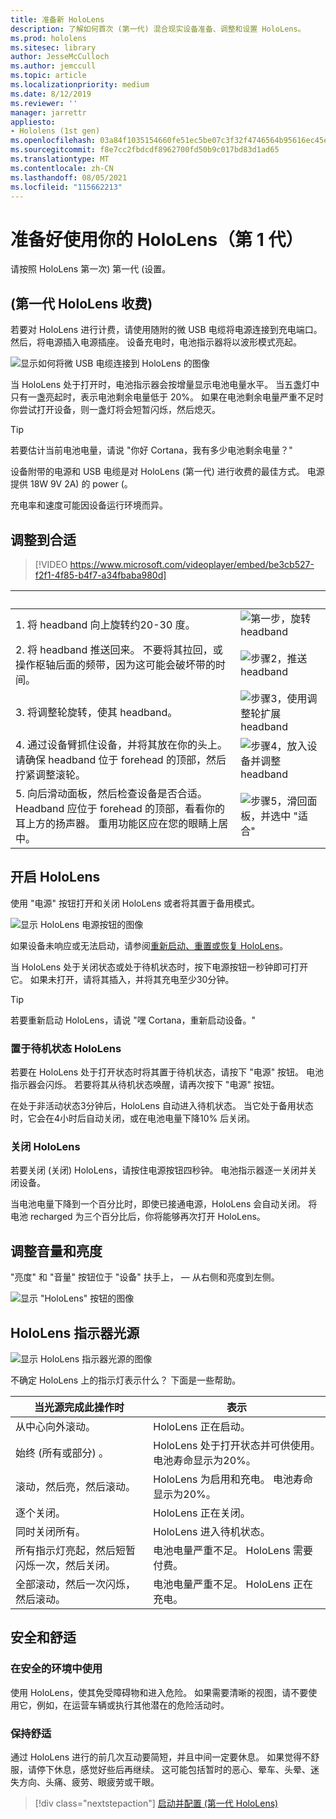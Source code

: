 ```yaml
---
title: 准备新 HoloLens
description: 了解如何首次 (第一代) 混合现实设备准备、调整和设置 HoloLens。
ms.prod: hololens
ms.sitesec: library
author: JesseMcCulloch
ms.author: jemccull
ms.topic: article
ms.localizationpriority: medium
ms.date: 8/12/2019
ms.reviewer: ''
manager: jarrettr
appliesto:
- Hololens (1st gen)
ms.openlocfilehash: 03a84f1035154660fe51ec5be07c3f32f4746564b95616ec45ef3978fb49b911
ms.sourcegitcommit: f8e7cc2fbdcdf8962700fd50b9c017bd83d1ad65
ms.translationtype: MT
ms.contentlocale: zh-CN
ms.lasthandoff: 08/05/2021
ms.locfileid: "115662213"
---
```

# <a name="get-your-hololens-1st-gen-ready-to-use"></a>准备好使用你的 HoloLens（第 1 代）

请按照 HoloLens 第一次) 第一代 (设置。

## <a name="charge-your-hololens-1st-gen"></a> (第一代 HoloLens 收费) 

若要对 HoloLens 进行计费，请使用随附的微 USB 电缆将电源连接到充电端口。 然后，将电源插入电源插座。 设备充电时，电池指示器将以波形模式亮起。

![显示如何将微 USB 电缆连接到 HoloLens 的图像](./images/hololens-charging.png)

当 HoloLens 处于打开时，电池指示器会按增量显示电池电量水平。 当五盏灯中只有一盏亮起时，表示电池剩余电量低于 20%。 如果在电池剩余电量严重不足时你尝试打开设备，则一盏灯将会短暂闪烁，然后熄灭。

> [!TIP]
> 若要估计当前电池电量，请说 "你好 Cortana，我有多少电池剩余电量？"

设备附带的电源和 USB 电缆是对 HoloLens (第一代) 进行收费的最佳方式。  电源提供 18W 9V 2A) 的 power (。

充电率和速度可能因设备运行环境而异。

## <a name="adjust-fit"></a>调整到合适

> [!VIDEO https://www.microsoft.com/videoplayer/embed/be3cb527-f2f1-4f85-b4f7-a34fbaba980d]

| &nbsp; | &nbsp; |
|:--- |:--- |
|1. 将 headband 向上旋转约20-30 度。|![第一步，旋转 headband](./images/FitGuideStep1.png)|
|2. 将 headband 推送回来。 不要将其拉回，或操作枢轴后面的频带，因为这可能会破坏带的时间。|![步骤2，推送 headband](./images/FitGuideStep2.png)|
|3. 将调整轮旋转，使其 headband。 |![步骤3，使用调整轮扩展 headband](./images/FitGuideStep3.png)|
|4. 通过设备臂抓住设备，并将其放在你的头上。 请确保 headband 位于 forehead 的顶部，然后拧紧调整滚轮。|![步骤4，放入设备并调整 headband](./images/FitGuideStep4.png)|
|5. 向后滑动面板，然后检查设备是否合适。 Headband 应位于 forehead 的顶部，看看你的耳上方的扬声器。 重用功能区应在您的眼睛上居中。|![步骤5，滑回面板，并选中 "适合"](./images/FitGuideSetep5.png)|

## <a name="turn-on-your-hololens"></a>开启 HoloLens

使用 "电源" 按钮打开和关闭 HoloLens 或者将其置于备用模式。

![显示 HoloLens 电源按钮的图像](./images/hololens-power.png)

如果设备未响应或无法启动，请参阅[重新启动、重置或恢复 HoloLens](hololens-restart-recover.md)。

当 HoloLens 处于关闭状态或处于待机状态时，按下电源按钮一秒钟即可打开它。 如果未打开，请将其插入，并将其充电至少30分钟。

> [!TIP]
> 若要重新启动 HoloLens，请说 "嘿 Cortana，重新启动设备。"

### <a name="put-hololens-in-standby"></a>置于待机状态 HoloLens

若要在 HoloLens 处于打开状态时将其置于待机状态，请按下 "电源" 按钮。 电池指示器会闪烁。 若要将其从待机状态唤醒，请再次按下 "电源" 按钮。

在处于非活动状态3分钟后，HoloLens 自动进入待机状态。 当它处于备用状态时，它会在4小时后自动关闭，或在电池电量下降10% 后关闭。

### <a name="shut-down-hololens"></a>关闭 HoloLens

若要关闭 (关闭) HoloLens，请按住电源按钮四秒钟。 电池指示器逐一关闭并关闭设备。

当电池电量下降到一个百分比时，即使已接通电源，HoloLens 会自动关闭。 将电池 recharged 为三个百分比后，你将能够再次打开 HoloLens。

## <a name="adjust-volume-and-brightness"></a>调整音量和亮度

"亮度" 和 "音量" 按钮位于 "设备" 扶手上， &mdash; 从右侧和亮度到左侧。

![显示 "HoloLens" 按钮的图像](./images/hololens-buttons.jpg)

## <a name="hololens-indicator-lights"></a>HoloLens 指示器光源

![显示 HoloLens 指示器光源的图像](./images/hololens-lights.png)

不确定 HoloLens 上的指示灯表示什么？ 下面是一些帮助。

|当光源完成此操作时 |表示 |
|---|---|
|从中心向外滚动。 |HoloLens 正在启动。 |
|始终 (所有或部分) 。 |HoloLens 处于打开状态并可供使用。 电池寿命显示为20%。 |
|滚动，然后亮，然后滚动。 |HoloLens 为启用和充电。 电池寿命显示为20%。 |
|逐个关闭。 |HoloLens 正在关闭。 |
|同时关闭所有。 |HoloLens 进入待机状态。 |
|所有指示灯亮起，然后短暂闪烁一次，然后关闭。 |电池电量严重不足。 HoloLens 需要付费。 |
|全部滚动，然后一次闪烁，然后滚动。 |电池电量严重不足。 HoloLens 正在充电。 |

## <a name="safety-and-comfort"></a>安全和舒适

### <a name="use-in-safe-surroundings"></a>在安全的环境中使用

使用 HoloLens，使其免受障碍物和进入危险。 如果需要清晰的视图，请不要使用它，例如，在运营车辆或执行其他潜在的危险活动时。

### <a name="stay-comfortable"></a>保持舒适

通过 HoloLens 进行的前几次互动要简短，并且中间一定要休息。 如果觉得不舒服，请停下休息，感觉好些后再继续。 这可能包括暂时的恶心、晕车、头晕、迷失方向、头痛、疲劳、眼疲劳或干眼。

> [!div class="nextstepaction"]
> [启动并配置 (第一代 HoloLens) ](hololens1-start.md)
